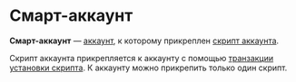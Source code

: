 # Смарт-аккаунт

**Смарт-аккаунт** — [аккаунт](/ru/blockchain/account/), к которому прикреплен [скрипт аккаунта](/ru/ride/script/script-types/account-script).

Скрипт аккаунта прикрепляется к аккаунту с помощью [транзакции установки скрипта](/ru/blockchain/transaction-type/set-script-transaction). К аккаунту можно прикрепить только один скрипт.
